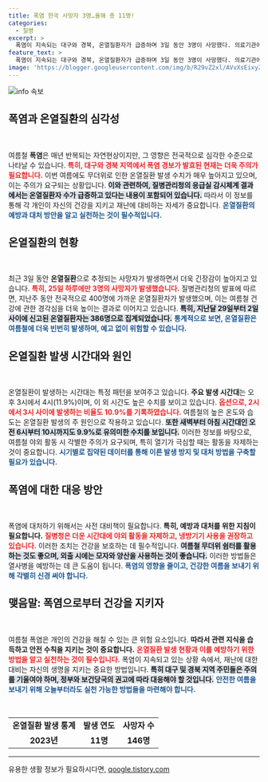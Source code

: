 ```yaml
---
title: 폭염 한국 사망자 3명…올해 총 11명!
categories:
  - 질병
excerpt: >
  폭염이 지속되는 대구와 경북, 온열질환자가 급증하며 3일 동안 3명이 사망했다. 의료기관에서 감지된 386명, 누적 1천546명의 피해. 안전을 위한 주의가 절실하다!
feature_text: >
  폭염이 지속되는 대구와 경북, 온열질환자가 급증하며 3일 동안 3명이 사망했다. 의료기관에서 감지된 386명, 누적 1천546명의 피해. 안전을 위한 주의가 절실하다!
image: 'https://blogger.googleusercontent.com/img/b/R29vZ2xl/AVvXsEixyZcFfHzMRdzZMjFBmAUKJYCLCGyLL1o632UiGVXcaFdKo_bkvkuCioo0uUKlGfBVcT3P84aROyZIXSBEx3Aw5nCQ3pTgDom1WDC4m8eifvWiAmWEEVb4x6G_l8C0QH225ldMjyaFvpxGEBGNO37VmDTDMHGhJPq73UglMfDca1-0aw/s1600/blogspot.png'
---
```


<p><img src="https://blogger.googleusercontent.com/img/b/R29vZ2xl/AVvXsEixyZcFfHzMRdzZMjFBmAUKJYCLCGyLL1o632UiGVXcaFdKo_bkvkuCioo0uUKlGfBVcT3P84aROyZIXSBEx3Aw5nCQ3pTgDom1WDC4m8eifvWiAmWEEVb4x6G_l8C0QH225ldMjyaFvpxGEBGNO37VmDTDMHGhJPq73UglMfDca1-0aw/s1600/blogspot.png" alt="info 속보" /></p>

<p><h2 data-ke-size="size26">폭염과 온열질환의 심각성</h2><p data-ke-size="size16">&nbsp;</p></p>

<p>여름철 <b>폭염</b>은 매년 반복되는 자연현상이지만, 그 영향은 전국적으로 심각한 수준으로 나타날 수 있습니다. <b><span style="color: #ee2323;">특히, 대구와 경북 지역에서 폭염 경보가 발효된 현재는 더욱 주의가 필요합니다.</span></b> 이번 여름에도 무더위로 인한 온열질환 발생 수치가 매우 높아지고 있으며, 이는 주의가 요구되는 상황입니다. <b><span style="background-color: #21538527;">이와 관련하여, 질병관리청의 응급실 감시체계 결과에서는 온열질환자 수가 급증하고 있다는 내용이 포함되어 있습니다.</span></b> 따라서 이 정보를 통해 각 개인이 자신의 건강을 지키고 재난에 대비하는 자세가 중요합니다. <b><span style="color: #1a5490;">온열질환의 예방과 대처 방안을 알고 실천하는 것이 필수적입니다.</span></b></p>

<p><h2 data-ke-size="size26">온열질환의 현황</h2><p data-ke-size="size16">&nbsp;</p></p>

<p>최근 3일 동안 <b>온열질환</b>으로 추정되는 사망자가 발생하면서 더욱 긴장감이 높아지고 있습니다. <b><span style="color: #ee2323;">특히, 25일 하루에만 3명의 사망자가 발생했습니다.</span></b> 질병관리청의 발표에 따르면, 지난주 동안 전국적으로 400명에 가까운 온열질환자가 발생했으며, 이는 여름철 건강에 관한 경각심을 더욱 높이는 결과로 이어지고 있습니다. <b><span style="background-color: #21538527;">특히, 지난달 29일부터 2일 사이에 신고된 온열질환자는 386명으로 집계되었습니다.</span></b> <b><span style="color: #1a5490;">통계적으로 보면, 온열질환은 여름철에 더욱 빈번히 발생하며, 예고 없이 위험할 수 있습니다.</span></b> </p>

<p><h2 data-ke-size="size26">온열질환 발생 시간대와 원인</h2><p data-ke-size="size16">&nbsp;</p></p>

<p>온열질환이 발생하는 시간대는 특정 패턴을 보여주고 있습니다. <b>주요 발생 시간대</b>는 오후 3시에서 4시(11.9%)이며, 이 외 시간도 높은 수치를 보이고 있습니다. <b><span style="color: #ee2323;">옵션으로, 2시에서 3시 사이에 발생하는 비율도 10.9%를 기록하였습니다.</span></b> 여름철의 높은 온도와 습도는 온열질환 발생의 주 원인으로 작용하고 있습니다. <b><span style="background-color: #21538527;">또한 새벽부터 아침 시간대인 오전 6시부터 10시까지도 9.9%로 유의미한 수치를 보입니다.</span></b> 이러한 정보를 바탕으로, 여름철 야외 활동 시 각별한 주의가 요구되며, 특히 열기가 극심할 때는 활동을 자제하는 것이 중요합니다. <b><span style="color: #1a5490;">시기별로 집약된 데이터를 통해 이른 발생 방지 및 대처 방법을 구축할 필요가 있습니다.</span></b></p>

<p><h2 data-ke-size="size26">폭염에 대한 대응 방안</h2><p data-ke-size="size16">&nbsp;</p></p>

<p>폭염에 대처하기 위해서는 사전 대비책이 필요합니다. <b>특히, 예방과 대처를 위한 지침이 필요합니다.</b> <b><span style="color: #ee2323;">질병청은 더운 시간대에 야외 활동을 자제하고, 냉방기기 사용을 권장하고 있습니다.</span></b> 이러한 조치는 건강을 보호하는 데 필수적입니다. <b><span style="background-color: #21538527;">여름철 무더위 쉼터를 활용하는 것도 좋으며, 외출 시에는 모자와 양산을 사용하는 것이 좋습니다.</span></b> 이러한 방법들은 열사병을 예방하는 데 큰 도움이 됩니다. <b><span style="color: #1a5490;">폭염의 영향을 줄이고, 건강한 여름을 보내기 위해 각별히 신경 써야 합니다.</span></b></p>

<p><h2 data-ke-size="size26">맺음말: 폭염으로부터 건강을 지키자</h2><p data-ke-size="size16">&nbsp;</p></p>

<p>여름철 폭염은 개인의 건강을 해칠 수 있는 큰 위험 요소입니다. <b>따라서 관련 지식을 습득하고 안전 수칙을 지키는 것이 중요합니다.</b> <b><span style="color: #ee2323;">온열질환 발생 현황과 이를 예방하기 위한 방법을 알고 실천하는 것이 필수입니다.</span></b> 폭염이 지속되고 있는 상황 속에서, 재난에 대한 대비는 자신의 생명을 지키는 중요한 방법입니다. <b><span style="background-color: #21538527;">특히 대구 및 경북 지역 주민들은 주의를 기울여야 하며, 정부와 보건당국의 권고에 따라 대응해야 할 것입니다.</span></b> <b><span style="color: #1a5490;">안전한 여름을 보내기 위해 오늘부터라도 실천 가능한 방법들을 마련해야 합니다.</span></b> </p>

<p data-ke-size="size16">&nbsp;</p> 

<table style="width: 100%; border-collapse: collapse;">
<tr>
<td style="text-align: center; height: 17px;"><b>온열질환 발생 통계 </b></td>
<td style="text-align: center; height: 17px;"><b>발생 연도</b></td>
<td style="text-align: center; height: 17px;"><b>사망자 수</b></td>
</tr>
<tr>
<td style="text-align: center; height: 17px;"><b>2023년</b></td>
<td style="text-align: center; height: 17px;"><b>11명</b></td>
<td style="text-align: center; height: 17px;"><b>146명</b></td>
</tr>
</table>

<hr>
유용한 생활 정보가 필요하시다면, <a href="https://qoogle.tistory.com" rel="dofollow">qoogle.tistory.com</a>


